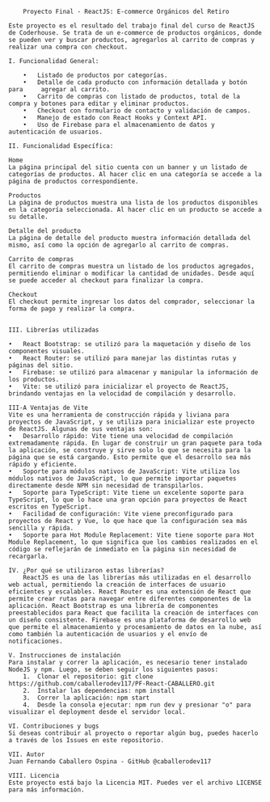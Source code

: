         Proyecto Final - ReactJS: E-commerce Orgánicos del Retiro

    Este proyecto es el resultado del trabajo final del curso de ReactJS de Coderhouse. Se trata de un e-commerce de productos orgánicos, donde se pueden ver y buscar productos, agregarlos al carrito de compras y realizar una compra con checkout.

    I. Funcionalidad General: 

        •	Listado de productos por categorías.
        •	Detalle de cada producto con información detallada y botón para     agregar al carrito.
        •	Carrito de compras con listado de productos, total de la compra y botones para editar y eliminar productos.
        •	Checkout con formulario de contacto y validación de campos.
        •	Manejo de estado con React Hooks y Context API.
        •	Uso de Firebase para el almacenamiento de datos y autenticación de usuarios.

    II. Funcionalidad Específica: 

    Home
    La página principal del sitio cuenta con un banner y un listado de categorías de productos. Al hacer clic en una categoría se accede a la página de productos correspondiente.

    Productos
    La página de productos muestra una lista de los productos disponibles en la categoría seleccionada. Al hacer clic en un producto se accede a su detalle.

    Detalle del producto
    La página de detalle del producto muestra información detallada del mismo, así como la opción de agregarlo al carrito de compras.

    Carrito de compras
    El carrito de compras muestra un listado de los productos agregados, permitiendo eliminar o modificar la cantidad de unidades. Desde aquí se puede acceder al checkout para finalizar la compra.

    Checkout
    El checkout permite ingresar los datos del comprador, seleccionar la forma de pago y realizar la compra.


    III. Librerías utilizadas

    •	React Bootstrap: se utilizó para la maquetación y diseño de los componentes visuales.
    •	React Router: se utilizó para manejar las distintas rutas y páginas del sitio.
    •	Firebase: se utilizó para almacenar y manipular la información de los productos.
    •	Vite: se utilizó para inicializar el proyecto de ReactJS, brindando ventajas en la velocidad de compilación y desarrollo.

    III-A Ventajas de Vite
    Vite es una herramienta de construcción rápida y liviana para proyectos de JavaScript, y se utiliza para inicializar este proyecto de ReactJS. Algunas de sus ventajas son:
    •	Desarrollo rápido: Vite tiene una velocidad de compilación extremadamente rápida. En lugar de construir un gran paquete para toda la aplicación, se construye y sirve solo lo que se necesita para la página que se está cargando. Esto permite que el desarrollo sea más rápido y eficiente.
    •	Soporte para módulos nativos de JavaScript: Vite utiliza los módulos nativos de JavaScript, lo que permite importar paquetes directamente desde NPM sin necesidad de transpilarlos.
    •	Soporte para TypeScript: Vite tiene un excelente soporte para TypeScript, lo que lo hace una gran opción para proyectos de React escritos en TypeScript.
    •	Facilidad de configuración: Vite viene preconfigurado para proyectos de React y Vue, lo que hace que la configuración sea más sencilla y rápida.
    •	Soporte para Hot Module Replacement: Vite tiene soporte para Hot Module Replacement, lo que significa que los cambios realizados en el código se reflejarán de inmediato en la página sin necesidad de recargarla.
    
    IV. ¿Por qué se utilizaron estas librerías?
        ReactJS es una de las librerías más utilizadas en el desarrollo web actual, permitiendo la creación de interfaces de usuario eficientes y escalables. React Router es una extensión de React que permite crear rutas para navegar entre diferentes componentes de la aplicación. React Bootstrap es una librería de componentes preestablecidos para React que facilita la creación de interfaces con un diseño consistente. Firebase es una plataforma de desarrollo web que permite el almacenamiento y procesamiento de datos en la nube, así como también la autenticación de usuarios y el envío de notificaciones. 

    V. Instrucciones de instalación
    Para instalar y correr la aplicación, es necesario tener instalado NodeJS y npm. Luego, se deben seguir los siguientes pasos:
        1.	Clonar el repositorio: git clone https://github.com/caballerodev117/PF-React-CABALLERO.git
        2.	Instalar las dependencias: npm install
        3.	Correr la aplicación: npm start
        4.  Desde la consola ejecutar: npm run dev y presionar "o" para visualizar el deployment desde el servidor local.

    VI. Contribuciones y bugs
    Si deseas contribuir al proyecto o reportar algún bug, puedes hacerlo a través de los Issues en este repositorio.

    VII. Autor
	Juan Fernando Caballero Ospina - GitHub @caballerodev117

    VIII. Licencia
    Este proyecto está bajo la Licencia MIT. Puedes ver el archivo LICENSE para más información.